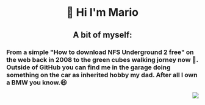 <h1 align="center">👋 Hi I'm Mario</h1>
<div>
<div width="50%" align="left">
  <h2 align="center">A bit of myself:</h2>
  <h3>From a simple "How to download NFS Underground 2 free" on the web back in 2008 to the green cubes walking jorney now 🏃. Outside of GitHub you can    find me in the garage doing something on the car as inherited hobby my dad. After all I own a BMW you know.😆</h3>
</div>  
<div align="right">
  <img src="https://media.giphy.com/media/5Su8umfuyg3PQMiJ9l/giphy.gif"/>
</div>
</div>
